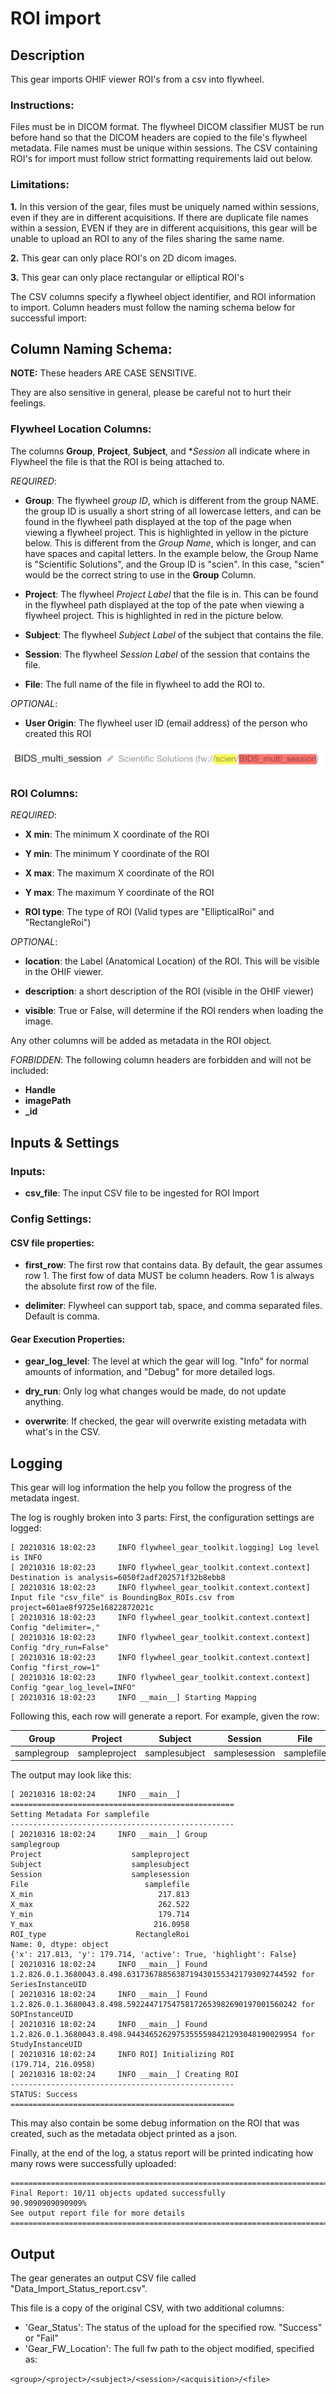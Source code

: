 # ROI import

## Description

This gear imports OHIF viewer ROI's from a csv into flywheel.

### Instructions:

Files must be in DICOM format.  The flywheel DICOM classifier MUST be run before hand
so that the DICOM headers are copied to the file's flywheel metadata.  File names must
be unique within sessions.  The CSV containing ROI's for import must follow strict
formatting requirements laid out below.


### Limitations:

**1.**   In this version of the gear, files must be uniquely named within sessions, even if
 they are in different acquisitions.  If there are duplicate file names within a
 session, EVEN if they are in different acquisitions, this gear will be unable to upload
 an ROI to any of the files sharing the same name.  
 
**2.**   This gear can only place ROI's on 2D dicom images.

**3.**   This gear can only place rectangular or elliptical ROI's

The CSV columns specify a flywheel object identifier, and ROI information to import.
Column headers must follow the naming schema below for successful import:

## Column Naming Schema:

**NOTE:** These headers ARE CASE SENSITIVE.

They are also sensitive in general, please be careful not to hurt their feelings.


### Flywheel Location Columns:

The columns **Group**, **Project**, **Subject**, and **Session* all indicate where in 
Flywheel the file is that the ROI is being attached to.  

*REQUIRED*:

 - **Group**:  The flywheel *group ID*, which is different from the group NAME.  the 
 group ID is usually a short string of all lowercase letters, and can be found in the 
 flywheel path displayed at the top of the page when viewing a flywheel project. 
 This is highlighted in yellow in the picture below.  This is different from the *Group 
 Name*, which is longer, and can have spaces and capital letters.  In the example
 below, the Group Name is "Scientific Solutions", and the Group ID is "scien".  In this
 case, "scien" would be the correct string to use in the **Group** Column.
 
 - **Project**: The flywheel *Project Label* that the file is in.  This can be found in 
 the flywheel path displayed at the top of the pate when viewing a flywheel project.
 This is highlighted in red in the picture below. 
 
 - **Subject**: The flywheel *Subject Label* of the subject that contains the file.
 
 - **Session**: The flywheel *Session Label* of the session that contains the file.
 
 - **File**: The full name of the file in flywheel to add the ROI to.
 
 *OPTIONAL*:
 - **User Origin**:  The flywheel user ID (email address) of the person who
  created this ROI


![Flywheel Path](https://github.com/flywheel-apps/ROI_import/blob/main/content/fw_project_path.png)


### ROI Columns:

*REQUIRED*:

- **X min**: The minimum X coordinate of the ROI

- **Y min**: The minimum Y coordinate of the ROI

- **X max**: The maximum X coordinate of the ROI

- **Y max**: The maximum Y coordinate of the ROI

- **ROI type**: The type of ROI (Valid types are "EllipticalRoi" and "RectangleRoi")

*OPTIONAL*:

- **location**: the Label (Anatomical Location) of the ROI.   This will be visible in
the OHIF viewer.

- **description**: a short description of the ROI (visible in the OHIF viewer)

- **visible**: True or False, will determine if the ROI renders when loading the image.

Any other columns will be added as metadata in the ROI object.

*FORBIDDEN*:
The following column headers are forbidden and will not be included:

- **Handle**
- **imagePath**
- **_id**

## Inputs & Settings

### Inputs:

 - **csv_file**: The input CSV file to be ingested for ROI Import
  

  
### Config Settings:

#### CSV file properties:

 - **first_row**: The first row that contains data.  By default, the gear assumes row 1.
  The first fow of data MUST be column headers.  Row 1 is always the absolute first row 
  of the file.
 
 - **delimiter**: Flywheel can support tab, space, and comma separated files.  Default 
 is comma.

#### Gear Execution Properties:

 - **gear_log_level**: The level at which the gear will log.  "Info" for normal amounts
 of information, and "Debug" for more detailed logs.

 - **dry_run**: Only log what changes would be made, do not update anything.
 
 - **overwrite**: If checked, the gear will overwrite existing metadata with what's in 
 the CSV.
 
 
## Logging

This gear will log information the help you follow the progress of the metadata ingest.

The log is roughly broken into 3 parts:  First, the configuration settings are logged:

```
[ 20210316 18:02:23     INFO flywheel_gear_toolkit.logging] Log level is INFO
[ 20210316 18:02:23     INFO flywheel_gear_toolkit.context.context] Destination is analysis=6050f2adf202571f32b8ebb8
[ 20210316 18:02:23     INFO flywheel_gear_toolkit.context.context] Input file "csv_file" is BoundingBox_ROIs.csv from project=601ae8f9725e16822872021c
[ 20210316 18:02:23     INFO flywheel_gear_toolkit.context.context] Config "delimiter=,"
[ 20210316 18:02:23     INFO flywheel_gear_toolkit.context.context] Config "dry_run=False"
[ 20210316 18:02:23     INFO flywheel_gear_toolkit.context.context] Config "first_row=1"
[ 20210316 18:02:23     INFO flywheel_gear_toolkit.context.context] Config "gear_log_level=INFO"
[ 20210316 18:02:23     INFO __main__] Starting Mapping
```


Following this, each row will generate a report.  For example, given the row:

| Group | Project | Subject | Session | File | X min | X max | Y min | Y max | ROI type |
| ------ | ------ | ------- | ------- | ---- | ----- | ----- | ----- | ----- | -------- |
| samplegroup | sampleproject | samplesubject | samplesession | samplefile | 217.813 | 262.522 | 179.714 | 216.0958 | RectangleRoi |


The output may look like this:

```[ 20210316 18:02:23     INFO __main__] Checking for location samplegroup/sampleproject/samplesubject/samplesession
[ 20210316 18:02:24     INFO __main__] 
==================================================
Setting Metadata For samplefile
--------------------------------------------------
[ 20210316 18:02:24     INFO __main__] Group                           samplegroup
Project                    sampleproject
Subject                    samplesubject
Session                    samplesession
File                          samplefile
X_min                            217.813
X_max                            262.522
Y_min                            179.714
Y_max                           216.0958
ROI_type                    RectangleRoi
Name: 0, dtype: object
{'x': 217.813, 'y': 179.714, 'active': True, 'highlight': False}
[ 20210316 18:02:24     INFO __main__] Found 1.2.826.0.1.3680043.8.498.63173678856387194301553421793092744592 for SeriesInstanceUID
[ 20210316 18:02:24     INFO __main__] Found 1.2.826.0.1.3680043.8.498.59224471754758172653982690197001560242 for SOPInstanceUID
[ 20210316 18:02:24     INFO __main__] Found 1.2.826.0.1.3680043.8.498.94434652629753555598421293048190029954 for StudyInstanceUID
[ 20210316 18:02:24     INFO ROI] Initializing ROI
(179.714, 216.0958)
[ 20210316 18:02:24     INFO __main__] Creating ROI
--------------------------------------------------
STATUS: Success
==================================================
```

This may also contain be some debug information on the ROI that was created, such as
the metadata object printed as a json.

Finally, at the end of the log, a status report will be printed indicating how many rows
were successfully uploaded:

```
===============================================================================
Final Report: 10/11 objects updated successfully
90.9090909090909%
See output report file for more details
===============================================================================
```

## Output

The gear generates an output CSV file called "Data_Import_Status_report.csv".

This file is a copy of the original CSV, with two additional columns:

- 'Gear_Status': The status of the upload for the specified row.  "Success" or "Fail"
- 'Gear_FW_Location': The full fw path to the object modified, specified as: 

`<group>/<project>/<subject>/<session>/<acquisition>/<file>`




